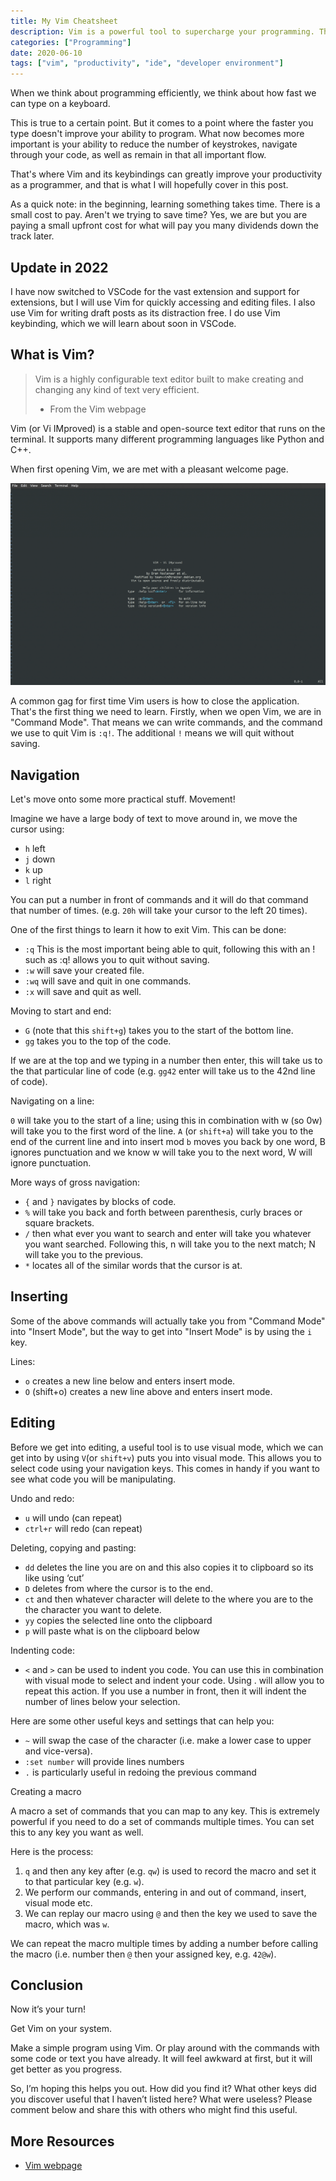 ```yaml
---
title: My Vim Cheatsheet
description: Vim is a powerful tool to supercharge your programming. There is a slight learning curve, but once you master the key bindings, you won't regret it.
categories: ["Programming"]
date: 2020-06-10
tags: ["vim", "productivity", "ide", "developer environment"]
---
```


When we think about programming efficiently, we think about how fast we can type on a keyboard.

This is true to a certain point. But it comes to a point where the faster you type doesn't improve your ability to program. What now becomes more important is your ability to reduce the number of keystrokes, navigate through your code, as well as remain in that all important flow.

That's where Vim and its keybindings can greatly improve your productivity as a programmer, and that is what I will hopefully cover in this post.

As a quick note: in the beginning, learning something takes time. There is a small cost to pay. Aren't we trying to save time? Yes, we are but you are paying a small upfront cost for what will pay you many dividends down the track later.

## Update in 2022

I have now switched to VSCode for the vast extension and support for extensions, but I will use Vim for quickly accessing and editing files. I also use Vim for writing draft posts as its distraction free. I do use Vim keybinding, which we will learn about soon in VSCode.

## What is Vim?

> Vim is a highly configurable text editor built to make creating and changing any kind of text very efficient.
>
> - From the Vim webpage

Vim (or Vi IMproved) is a stable and open-source text editor that runs on the terminal. It supports many different programming languages like Python and C++.

When first opening Vim, we are met with a pleasant welcome page.

![vim welcome page](/assets/images/opening-vim.png)

A common gag for first time Vim users is how to close the application. That's the first thing we need to learn. Firstly, when we open Vim, we are in "Command Mode". That means we can write commands, and the command we use to quit Vim is `:q!`. The additional `!` means we will quit without saving.

## Navigation

Let's move onto some more practical stuff. Movement!

Imagine we have a large body of text to move around in, we move the cursor using:

- `h` left
- `j` down
- `k` up
- `l` right

You can put a number in front of commands and it will do that command that number of times. (e.g. `20h` will take your cursor to the left 20 times).

One of the first things to learn it how to exit Vim. This can be done:

- `:q` This is the most important being able to quit, following this with an ! such as :q! allows you to quit without saving.
- `:w` will save your created file.
- `:wq` will save and quit in one commands.
- `:x` will save and quit as well.

Moving to start and end:

- `G` (note that this `shift+g`) takes you to the start of the bottom line.
- `gg` takes you to the top of the code.

If we are at the top and we typing in a number then enter, this will take us to the that particular line of code (e.g. `gg42` enter will take us to the 42nd line of code).

Navigating on a line:

`0` will take you to the start of a line; using this in combination with w (so 0w) will take you to the first word of the line.
`A` (or `shift+a`) will take you to the end of the current line and into insert mod
`b` moves you back by one word, B ignores punctuation and we know w will take you to the next word, W will ignore punctuation.

More ways of gross navigation:

- `{` and `}` navigates by blocks of code.
- `%` will take you back and forth between parenthesis, curly braces or square brackets.
- `/` then what ever you want to search and enter will take you whatever you want searched. Following this, n will take you to the next match; N will take you to the previous.
- `*` locates all of the similar words that the cursor is at.

## Inserting

Some of the above commands will actually take you from "Command Mode" into "Insert Mode", but the way to get into "Insert Mode" is by using the `i` key.

Lines:

- `o` creates a new line below and enters insert mode.
- `O` (shift+o) creates a new line above and enters insert mode.

## Editing

Before we get into editing, a useful tool is to use visual mode, which we can get into by using `V`(or `shift+v`) puts you into visual mode. This allows you to select code using your navigation keys. This comes in handy if you want to see what code you will be manipulating.

Undo and redo:

- `u` will undo (can repeat)
- `ctrl+r` will redo (can repeat)

Deleting, copying and pasting:

- `dd` deletes the line you are on and this also copies it to clipboard so its like using ‘cut’
- `D` deletes from where the cursor is to the end.
- `ct` and then whatever character will delete to the where you are to the the character you want to delete.
- `yy` copies the selected line onto the clipboard
- `p` will paste what is on the clipboard below

Indenting code:

- `<` and `>` can be used to indent you code. You can use this in combination with visual mode to select and indent your code. Using . will allow you to repeat this action. If you use a number in front, then it will indent the number of lines below your selection.

Here are some other useful keys and settings that can help you:

- `~` will swap the case of the character (i.e. make a lower case to upper and vice-versa).
- `:set number` will provide lines numbers
- `.` is particularly useful in redoing the previous command

Creating a macro

A macro a set of commands that you can map to any key. This is extremely powerful if you need to do a set of commands multiple times. You can set this to any key you want as well.

Here is the process:

1. `q` and then any key after (e.g. `qw`) is used to record the macro and set it to that particular key (e.g. `w`).
2. We perform our commands, entering in and out of command, insert, visual mode etc.
3. We can replay our macro using `@` and then the key we used to save the macro, which was `w`.

We can repeat the macro multiple times by adding a number before calling the macro (i.e. number then `@` then your assigned key, e.g. `42@w`).

## Conclusion

Now it’s your turn!

Get Vim on your system.

Make a simple program using Vim. Or play around with the commands with some code or text you have already. It will feel awkward at first, but it will get better as you progress.

So, I’m hoping this helps you out. How did you find it? What other keys did you discover useful that I haven’t listed here? What were useless? Please comment below and share this with others who might find this useful.

## More Resources

- [Vim webpage](https://www.vim.org/)
